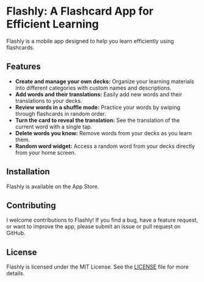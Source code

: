 # Flashly: A Flashcard App for Efficient Learning

Flashly is a mobile app designed to help you learn efficiently using flashcards. 

## Features

* **Create and manage your own decks:** Organize your learning materials into different categories with custom names and descriptions.
* **Add words and their translations:** Easily add new words and their translations to your decks.
* **Review words in a shuffle mode:**  Practice your words by swiping through flashcards in random order.
* **Turn the card to reveal the translation:** See the translation of the current word with a single tap.
* **Delete words you know:** Remove words from your decks as you learn them. 
* **Random word widget:** Access a random word from your decks directly from your home screen.


## Installation

Flashly is available on the App Store.

## Contributing

I welcome contributions to Flashly! If you find a bug, have a feature request, or want to improve the app, please submit an issue or pull request on GitHub.

## License

Flashly is licensed under the MIT License. See the [LICENSE](LICENSE) file for more details.
